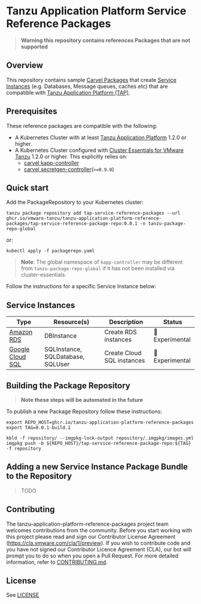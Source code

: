# Tanzu Application Platform Service Reference Packages

>**Warning this repository contains references Packages that are not supported**

## Overview

This repository contains sample [Carvel Packages](https://carvel.dev/kapp-controller/docs/v0.38.0/packaging/) that create [Service Instances](https://docs.vmware.com/en/Services-Toolkit-for-VMware-Tanzu-Application-Platform/0.7/svc-tlk/GUID-api_projection_and_resource_replication-terminology_and_apis.html#terminology) (e.g. Databases, Message queues, caches etc) that are compatible with [Tanzu Application Platform (TAP)](https://docs.vmware.com/en/Services-Toolkit-for-VMware-Tanzu-Application-Platform/index.html).

## Prerequisites
These reference packages are compatible with the following:
* A Kubernetes Cluster with at least [Tanzu Application Platform](https://docs.vmware.com/en/Services-Toolkit-for-VMware-Tanzu-Application-Platform/index.html) 1.2.0 or higher.
* A Kubernetes Cluster configured with [Cluster Essentials for VMware Tanzu](https://network.tanzu.vmware.com/products/tanzu-cluster-essentials/) 1.2.0 or higher. This explicitly relies on:
    * [carvel kapp-controller](https://github.com/vmware-tanzu/carvel-kapp-controller/)
    * [carvel secretgen-controller](https://github.com/vmware-tanzu/carvel-secretgen-controller/)(`>=0.9.0`)

## Quick start

Add the PackageRepository to your Kubernetes cluster:

```shell
tanzu package repository add tap-service-reference-packages --url ghcr.io/vmware-tanzu/tanzu-application-platform-reference-packages/tap-service-reference-package-repo:0.0.1 -n tanzu-package-repo-global
```

or:

```shell
kubectl apply -f packagerepo.yaml
```

> **Note**: The global namespace of `kapp-controller` may be different from `tanzu-package-repo-global` if it has not been installed via cluster-essentials.

Follow the instructions for a specific Service Instance below:

## Service Instances

| Type               | Resource(s)                        | Description                | Status           |
| ------------------ | ---------------------------------- | -------------------------- | ---------------- |
| [Amazon RDS]       | DBInstance                         | Create RDS instances       | 🚧 Experimental  |
| [Google Cloud SQL] | SQLInstance, SQLDatabase, SQLUser  | Create Cloud SQL instances | 🚧 Experimental  |

[Amazon RDS]: ./amazon/ack/rds/README.md
[Google Cloud SQL]: ./google/config-connector/cloudsql/README.md

## Building the Package Repository

>**Note these steps will be automated in the future**

To publish a new Package Repository follow these instructions:

```shell
export REPO_HOST=ghcr.io/tanzu-application-platform-reference-packages
export TAG=0.0.1-build.1

kbld -f repository/ --imgpkg-lock-output repository/.imgpkg/images.yml
imgpkg push -b ${REPO_HOST}/tap-service-reference-package-repo:${TAG} -f repository
```

## Adding a new Service Instance Package Bundle to the Repository

> TODO

## Contributing

The tanzu-application-platform-reference-packages project team welcomes contributions from the community. Before you start working with this project please
read and sign our Contributor License Agreement (https://cla.vmware.com/cla/1/preview). If you wish to contribute code and you have not signed our
Contributor Licence Agreement (CLA), our bot will prompt you to do so when you open a Pull Request. For more detailed information, refer to 
[CONTRIBUTING.md](CONTRIBUTING.md).

## License
See [LICENSE](./LICENSE)
